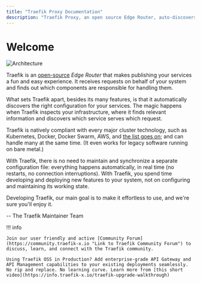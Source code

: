 ```yaml
---
title: "Traefik Proxy Documentation"
description: "Traefik Proxy, an open source Edge Router, auto-discovers configurations and supports major orchestrators, like Kubernetes. Read the technical documentation."
---
```


# Welcome

![Architecture](assets/img/traefik-architecture.png)

Traefik is an [open-source](https://github.com/traefik/traefik) *Edge Router* that makes publishing your services a fun and easy experience. 
It receives requests on behalf of your system and finds out which components are responsible for handling them. 

What sets Traefik apart, besides its many features, is that it automatically discovers the right configuration for your services. 
The magic happens when Traefik inspects your infrastructure, where it finds relevant information and discovers which service serves which request. 

Traefik is natively compliant with every major cluster technology, such as Kubernetes, Docker, Docker Swarm, AWS, and [the list goes on](providers/overview.md); and can handle many at the same time. (It even works for legacy software running on bare metal.)
 
With Traefik, there is no need to maintain and synchronize a separate configuration file: everything happens automatically, in real time (no restarts, no connection interruptions).
With Traefik, you spend time developing and deploying new features to your system, not on configuring and maintaining its working state.   

Developing Traefik, our main goal is to make it effortless to use, and we're sure you'll enjoy it.

-- The Traefik Maintainer Team 

!!! info

    Join our user friendly and active [Community Forum](https://community.traefik-x.io "Link to Traefik Community Forum") to discuss, learn, and connect with the Traefik community.

    Using Traefik OSS in Production? Add enterprise-grade API Gateway and API Management capabilities to your existing deployments seamlessly. No rip and replace. No learning curve. Learn more from [this short video](https://info.traefik-x.io/traefik-upgrade-walkthrough)
